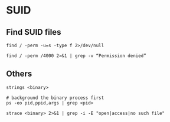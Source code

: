 # SUID

## Find SUID files

```
find / -perm -u=s -type f 2>/dev/null
```

```
find / -perm /4000 2>&1 | grep -v “Permission denied”
```

## Others

```
strings <binary>
```

```
# background the binary process first
ps -eo pid,ppid,args | grep <pid>
```

```
strace <binary> 2>&1 | grep -i -E "open|access|no such file"
```

